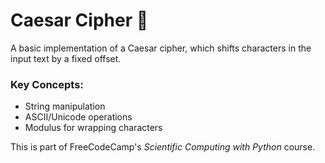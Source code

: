 # Caesar Cipher 🔐

A basic implementation of a Caesar cipher, which shifts characters in the input text by a fixed offset.

### Key Concepts:
- String manipulation
- ASCII/Unicode operations
- Modulus for wrapping characters

This is part of FreeCodeCamp's *Scientific Computing with Python* course.